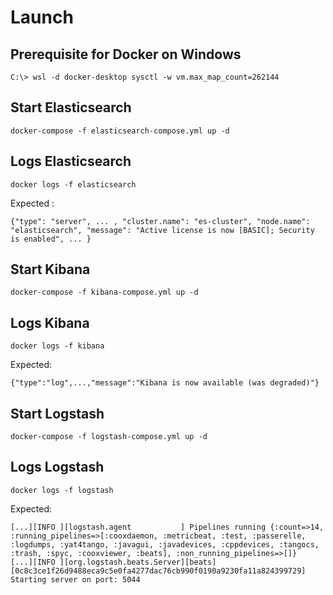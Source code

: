 # Launch

## Prerequisite for Docker on Windows

```
C:\> wsl -d docker-desktop sysctl -w vm.max_map_count=262144
```

## Start Elasticsearch

```
docker-compose -f elasticsearch-compose.yml up -d
```

## Logs Elasticsearch

```
docker logs -f elasticsearch
```

Expected :
```
{"type": "server", ... , "cluster.name": "es-cluster", "node.name": "elasticsearch", "message": "Active license is now [BASIC]; Security is enabled", ... }
```

## Start Kibana

```
docker-compose -f kibana-compose.yml up -d
```

## Logs Kibana

```
docker logs -f kibana
```

Expected:
```
{"type":"log",...,"message":"Kibana is now available (was degraded)"}
```

## Start Logstash

```
docker-compose -f logstash-compose.yml up -d
```

## Logs Logstash

```
docker logs -f logstash
```

Expected:
```
[...][INFO ][logstash.agent           ] Pipelines running {:count=>14, :running_pipelines=>[:cooxdaemon, :metricbeat, :test, :passerelle, :logdumps, :yat4tango, :javagui, :javadevices, :cppdevices, :tangocs, :trash, :spyc, :cooxviewer, :beats], :non_running_pipelines=>[]}
[...][INFO ][org.logstash.beats.Server][beats][0c8c3ce1f26d9488eca9c5e0fa4277dac76cb990f0190a9230fa11a824399729] Starting server on port: 5044
```
